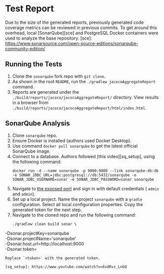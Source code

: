 # Test Report

Due to the size of the generated reports, previously generated code coverage metrics can be reviewed
in previous commits. To get around this overhead, local [SonarQube][sce] and PostgreSQL Docker
containers were used to analyze the base repository.
[sce]: https://www.sonarsource.com/open-source-editions/sonarqube-community-edition/

## Running the Tests

1. Clone the `sonarqube` fork repo with `git clone`.
2. As shown in the root `README`, run the `./gradlew jacocoAggregateReport` command.
3. Reports are generated under the `./build/reports/jacoco/jacocoAggregateReport/` directory.
   View results in a browser from `./build/reports/jacoco/jacocoAggregateReport/html/index.html`.

## SonarQube Analysis

1. Clone `sonarqube` repo.
2. Ensure Docker is installed (authors used Docker Desktop).
3. Use command `docker pull sonarqube` to get the latest official SonarQube image.
4. Connect to a database. Authors followed [this video][sq_setup], using the following command:
   ```
   docker run -d --name sonarqube -p 9000:9000 --link sonarqube-db:db -e SONAR_JDBC_URL=jdbc:postgresql://db:5432/sonarqube -e SONAR_JDBC_USERNAME=sonar -e SONAR_JDBC_PASSWORD=sonar sonarqube
   ```
5. Navigate to [the exposed port](http://localhost:9000/) and sign in with default credentials (
   `admin` and `admin`).
6. Set up a local project. Name the project `sonarqube` with a `gradle` configuration. Select all
   local configuration properties. Copy the generated token for the next step.
7. Navigate to the cloned repo and run the following command:
   ```
   ./gradlew clean build sonar \
  -Dsonar.projectKey=sonarqube \
  -Dsonar.projectName='sonarqube' \
  -Dsonar.host.url=http://localhost:9000 \
  -Dsonar.token=<token>
   ```
   Replace `<token>` with the generated token.

[sq_setup]: https://www.youtube.com/watch?v=6vdRvz_LnbQ
